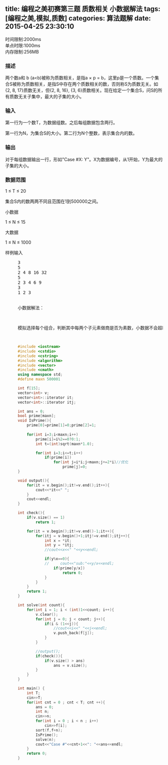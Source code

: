 title: 编程之美初赛第三题 质数相关 小数据解法
tags: [编程之美,模拟,质数]
categories: 算法题解
date: 2015-04-25 23:30:10
---

<div class="limit"><div>时间限制:2000ms</div><div>单点时限:1000ms</div><div>内存限制:256MB</div></div><div>

### 描述

两个数a和 b (a<b)被称为质数相关，是指a × p = b，这里p是一个质数。一个集合S被称为质数相关，是指S中存在两个质数相关的数，否则称S为质数无关。如{2, 8, 17}质数无关，但{2, 8, 16}, {3, 6}质数相关。现在给定一个集合S，问S的所有质数无关子集中，最大的子集的大小。

### 输入

<!--more-->

第一行为一个数T，为数据组数。之后每组数据包含两行。

第一行为N，为集合S的大小。第二行为N个整数，表示集合内的数。

### 输出

对于每组数据输出一行，形如"Case #X: Y"。X为数据编号，从1开始，Y为最大的子集的大小。

### 数据范围

1 ≤ T ≤ 20

集合S内的数两两不同且范围在1到500000之间。

小数据

1 ≤ N ≤ 15

大数据

1 ≤ N ≤ 1000

</div><dl class="des"><dt>样例输入</dt><dd><pre>3
5
2 4 8 16 32
5
2 3 4 6 9
3
1 2 3

小数据解法：

模拟选择每个组合，判断其中每两个子元素做商是否为素数，小数据不会超时，大数据要通过图来做，之后提供。

```cpp
#include <iostream>
#include <cstdio>
#include <cstring>
#include <algorithm>
#include <vector>
#include <cmath>
using namespace std;
#define maxn 500001

int f[15];
vector<int> v;
vector<int>::iterator it;
vector<int>::iterator itj;

int ans = 0;
bool prime[maxn];
void IsPrime(){
    prime[0]=prime[1]=0;prime[2]=1;
    
    for(int i=3;i<maxn;i++)
        prime[i]=i%2==0?0:1;
        int t=(int)sqrt(maxn*1.0);

        for(int i=3;i<=t;i++)
            if(prime[i])
                for(int j=i*i;j<maxn;j+=2*i)//优化
                    prime[j]=0;
}

void output(){
    for(it = v.begin();it!=v.end();it++){
        cout<<*it<<" ";
    }
    cout<<endl;
}

int check(){
    if(v.size() == 1)
        return 1;

    for(it = v.begin();it!=v.end()-1;it++){
        for(itj = v.begin()+1;itj!=v.end();itj++){
            int x = *it;
            int y = *itj;
            //cout<<x<<" "<<y<<endl;

            if(y%x==0){
            //     cout<<"sub:"<<y/x<<endl;
                if(prime[y/x])
                    return 0;
            }
        }
    }
    return 1;
}

int solve(int count){
    for(int i = 1; i < (int)1<<count; i++){
        v.clear();
        for(int j = 0; j < count; j++){
            if(i & (1<<j)){
                //cout<<i<<" "<<j<<endl;
                v.push_back(f[j]);
            }
        }

        //output();
        if(check()){
            if(v.size() > ans)
                ans = v.size();
        }
    }
}

int main() {
    int T;
    cin>>T;
    for(int cnt = 0 ; cnt < T; cnt ++){
        ans = 0;
        int n;
        cin>>n;
        for(int i = 0 ; i < n ; i++)
            cin>>f[i];
        sort(f,f+n);
        IsPrime();
        solve(n);
        cout<<"Case #"<<cnt+1<<": "<<ans<<endl;
    }
    return 0;
}

```